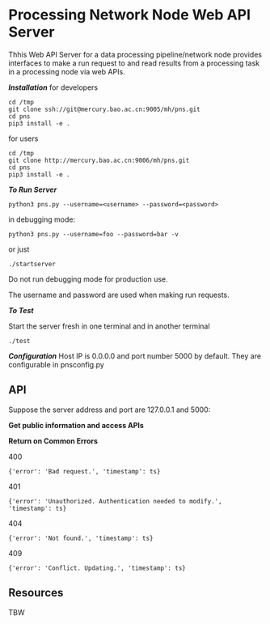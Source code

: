 Processing Network Node Web API Server
==============

Thhis Web API Server for a data processing pipeline/network node provides interfaces to make a run request to and read results from a processing task in a processing node via web APIs.

_**Installation**_
for developers
```
cd /tmp
git clone ssh://git@mercury.bao.ac.cn:9005/mh/pns.git
cd pns
pip3 install -e .
```
for users
```
cd /tmp
git clone http://mercury.bao.ac.cn:9006/mh/pns.git
cd pns
pip3 install -e .
```

_**To Run Server**_

```
python3 pns.py --username=<username> --password=<password>
```

in debugging mode:
```
python3 pns.py --username=foo --password=bar -v
```
or just
```
./startserver
```

Do not run debugging mode for production use.

The username and password are used when making run requests.

_**To Test**_


Start the server fresh in one terminal and in another terminal
```
./test
```

_**Configuration**_
Host IP is 0.0.0.0 and port number 5000 by default. They are configurable in pnsconfig.py 

API
---
Suppose the server address and port are 127.0.0.1 and 5000:

<b>Get public information and access APIs</b>

<b>Return on Common Errors</b>

400
```
{'error': 'Bad request.', 'timestamp': ts}
```
401
```
{'error': 'Unauthorized. Authentication needed to modify.', 'timestamp': ts}
```
404
```
{'error': 'Not found.', 'timestamp': ts}
```
409
```
{'error': 'Conflict. Updating.', 'timestamp': ts}
```


Resources
---------

TBW
